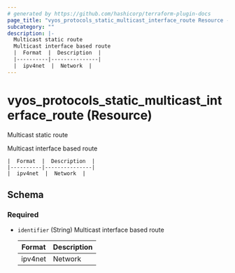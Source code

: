 ```yaml
---
# generated by https://github.com/hashicorp/terraform-plugin-docs
page_title: "vyos_protocols_static_multicast_interface_route Resource - vyos"
subcategory: ""
description: |-
  Multicast static route
  Multicast interface based route
  |  Format  |  Description  |
  |----------|---------------|
  |  ipv4net  |  Network  |
---
```


# vyos_protocols_static_multicast_interface_route (Resource)

Multicast static route

Multicast interface based route

    |  Format  |  Description  |
    |----------|---------------|
    |  ipv4net  |  Network  |



<!-- schema generated by tfplugindocs -->
## Schema

### Required

- `identifier` (String) Multicast interface based route

    |  Format  |  Description  |
    |----------|---------------|
    |  ipv4net  |  Network  |
